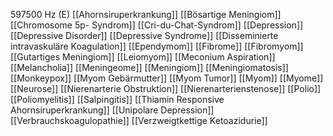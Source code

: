 597500 Hz (E)
[[Ahornsiruperkrankung]]
[[Bösartige Meningiom]]
[[Chromosome 5p- Syndrom]]
[[Cri-du-Chat-Syndrom]]
[[Depression]]
[[Depressive Disorder]]
[[Depressive Syndrome]]
[[Disseminierte intravaskuläre Koagulation]]
[[Ependymom]]
[[Fibrome]]
[[Fibromyom]]
[[Gutartiges Meningiom]]
[[Leiomyom]]
[[Meconium Aspiration]]
[[Melancholia]]
[[Meningeome]]
[[Meningiom]]
[[Meningiomatosis]]
[[Monkeypox]]
[[Myom Gebärmutter]]
[[Myom Tumor]]
[[Myom]]
[[Myome]]
[[Neurose]]
[[Nierenarterie Obstruktion]]
[[Nierenarterienstenose]]
[[Polio]]
[[Poliomyelitis]]
[[Salpingitis]]
[[Thiamin Responsive Ahornsiruperkrankung]]
[[Unipolare Depression]]
[[Verbrauchskoagulopathie]]
[[Verzweigtkettige Ketoazidurie]]